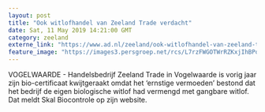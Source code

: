 ```yaml
---
layout: post
title: "Ook witlofhandel van Zeeland Trade verdacht"
date: Sat, 11 May 2019 14:21:00 GMT
category: zeeland
externe_link: "https://www.ad.nl/zeeland/ook-witlofhandel-van-zeeland-trade-verdacht~a6e0ef07/"
feature_image: "https://images3.persgroep.net/rcs/L7rzFWGOTWrRZKxjIhBPoG1s32w/diocontent/12782486/_fitwidth/400/?appId=21791a8992982cd8da851550a453bd7f&quality=0.7"
---
```


VOGELWAARDE - Handelsbedrijf Zeeland Trade in Vogelwaarde is vorig jaar zijn bio-certificaat kwijtgeraakt omdat het ‘ernstige vermoeden’ bestond dat het bedrijf de eigen biologische witlof had vermengd met gangbare witlof. Dat meldt Skal Biocontrole op zijn website.
